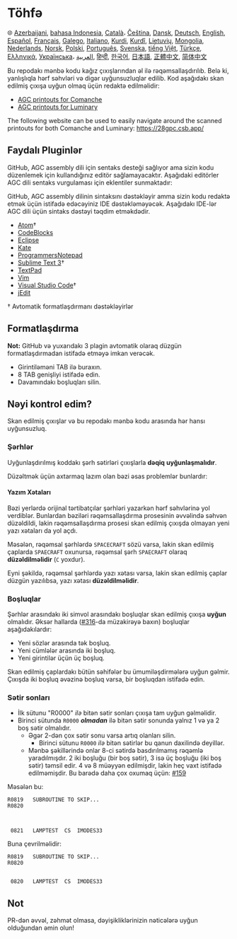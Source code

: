 # Töhfə

🌐
[Azerbaijani][AZ],
[bahasa Indonesia][ID],
[Català][CA]،
[Čeština][CZ],
[Dansk][DA],
[Deutsch][DE],
[English][EN],
[Español][ES],
[Français][FR],
[Galego][GL],
[Italiano][IT],
[Kurdi][KU],
[Kurdî][KU],
[Lietuvių][LT],
[Mongolia][MN],
[Nederlands][NL],
[Norsk][NO],
[Polski][PL],
[Português][PT_BR],
[Svenska][SV],
[tiếng Việt][VI],
[Türkçe][TR],
[Ελληνικά][GR],
[Українська][UK]،
[العربية][AR],
[हिन्दी][HI_IN],
[한국어][KO_KR],
[日本語][JA],
[正體中文][ZH_TW],
[简体中文][ZH_CN]

[AR]:CONTRIBUTING.ar.md
[AZ]:CONTRIBUTING.az.md
[CA]:CONTRIBUTING.ca.md
[CZ]:CONTRIBUTING.cz.md
[DA]:CONTRIBUTING.da.md
[DE]:CONTRIBUTING.de.md
[EN]:../CONTRIBUTING.md
[ES]:CONTRIBUTING.es.md
[FR]:CONTRIBUTING.fr.md
[GL]:CONTRIBUTING.gl.md
[GR]:CONTRIBUTING.gr.md
[HI_IN]:CONTRIBUTING.hi_in.md
[ID]:CONTRIBUTING.id.md
[IT]:CONTRIBUTING.it.md
[JA]:CONTRIBUTING.ja.md
[KO_KR]:CONTRIBUTING.ko_kr.md
[KU]:CONTRIBUTING.ku.md
[LT]:CONTRIBUTING.lt.md
[MN]:CONTRIBUTING.mn.md
[NL]:CONTRIBUTING.nl.md
[NO]:CONTRIBUTING.no.md
[PL]:CONTRIBUTING.pl.md
[PT_BR]:CONTRIBUTING.pt_br.md
[SV]:CONTRIBUTING.sv.md
[TR]:CONTRIBUTING.tr.md
[UK]:CONTRIBUTING.uk.md
[VI]:CONTRIBUTING.vi.md
[ZH_CN]:CONTRIBUTING.zh_cn.md
[ZH_TW]:CONTRIBUTING.zh_tw.md

Bu repodakı mənbə kodu kağız çıxışlarından əl ilə rəqəmsallaşdırılıb. Belə ki, yanlışlıqla hərf səhvləri və digər uyğunsuzluqlar edilib. Kod aşağıdakı skan edilmiş çıxışa uyğun olmaq üçün redaktə edilməlidir:

- [AGC printouts for Comanche][8]
- [AGC printouts for Luminary][9]

The following website can be used to easily navigate around the scanned printouts for both Comanche and Luminary: https://28gpc.csb.app/

## Faydalı Pluginlər

GitHub, AGC assembly dili için sentaks desteği sağlıyor ama sizin kodu düzenlemek için kullandığınız editör sağlamayacaktır. Aşağıdaki editörler AGC dili sentaks vurgulaması için eklentiler sunmaktadır:

GitHub, AGC assembly dilinin sintaksını dəstəkləyir amma sizin kodu redaktə etmək üçün istifadə edəcəyiniz IDE dəstəkləməyəcək. Aşağıdakı IDE-lər AGC dili üçün sintaks dəstəyi təqdim etməkdədir.

- [Atom][Atom]†
- [CodeBlocks][CodeBlocks]
- [Eclipse][Eclipse]
- [Kate][Kate]
- [ProgrammersNotepad][ProgrammersNotepad]
- [Sublime Text 3][Sublime Text]†
- [TextPad][TextPad]
- [Vim][Vim]
- [Visual Studio Code][VisualStudioCode]†
- [jEdit][jEdit]

† Avtomatik formatlaşdırmanı dəstəkləyirlər

[Atom]:https://github.com/Alhadis/language-agc
[CodeBlocks]:https://github.com/virtualagc/virtualagc/tree/master/Contributed/SyntaxHighlight/CodeBlocks
[Eclipse]:https://github.com/virtualagc/virtualagc/tree/master/Contributed/SyntaxHighlight/Eclipse
[Kate]:https://github.com/virtualagc/virtualagc/tree/master/Contributed/SyntaxHighlight/Kate
[ProgrammersNotepad]:https://github.com/virtualagc/virtualagc/tree/master/Contributed/SyntaxHighlight/ProgrammersNotepad
[Sublime Text]:https://github.com/jimlawton/AGC-Assembly
[TextPad]:https://github.com/virtualagc/virtualagc/tree/master/Contributed/SyntaxHighlight/TextPad
[Vim]:https://github.com/wsdjeg/vim-assembly
[VisualStudioCode]:https://github.com/wopian/agc-assembly
[jEdit]:https://github.com/virtualagc/virtualagc/tree/master/Contributed/SyntaxHighlight/jEdit

## Formatlaşdırma

**Not:** GitHub və yuxarıdakı 3 plagin avtomatik olaraq düzgün formatlaşdırmadan istifadə etməyə imkan verəcək.

- Girintiləməni TAB ilə buraxın.
- 8 TAB genişliyi istifadə edin.
- Davamındakı boşluqları silin.

## Nəyi kontrol edim?

Skan edilmiş çıxışlar və bu repodakı mənbə kodu arasında hər hansı uyğunsuzluq.

### Şərhlər

Uyğunlaşdırılmış koddakı şərh sətirləri çıxışlarla **dəqiq** **uyğunlaşmalıdır**.

Düzəltmək üçün axtarmaq lazım olan bəzi əsas problemlər bunlardır:

#### Yazım Xətaları

Bəzi yerlərdə orijinal tərtibatçılar şərhləri yazarkən hərf səhvlərinə yol verdiblər. Bunlardan bəziləri rəqəmsallaşdırma prosesinin əvvəlində səhvən düzəldildi, lakin rəqəmsallaşdırma prosesi skan edilmiş çıxışda olmayan yeni yazı xətaları da yol açdı.

Məsələn, rəqəmsal şərhlərdə `SPACECRAFT` sözü varsa, lakin skan edilmiş çaplarda `SPAECRAFT` oxunursa, rəqəmsal şərh `SPAECRAFT` olaraq **düzəldilməlidir** (`C` yoxdur).

Eyni şəkildə, rəqəmsal şərhlərdə yazı xətası varsa, lakin skan edilmiş çaplar düzgün yazılıbsa, yazı xətası **düzəldilməlidir**.

### Boşluqlar

Şərhlər arasındakı iki simvol arasındakı boşluqlar skan edilmiş çıxışa **uyğun** olmalıdır. Əksər hallarda ([#316][10]-da müzakirəyə baxın) boşluqlar aşağıdakılardır:

- Yeni sözlər arasında tək boşluq.
- Yeni cümlələr arasında iki boşluq.
- Yeni girintilər üçün üç boşluq.

Skan edilmiş çaplardakı bütün səhifələr bu ümumiləşdirmələrə uyğun gəlmir. Çıxışda iki boşluq əvəzinə boşluq varsa, bir boşluqdan istifadə edin.

### Sətir sonları

- İlk sütunu "R0000"  *ilə* bitən sətir sonları çıxışa tam uyğun gəlməlidir.
- Birinci sütunda `R0000` *__olmadan__* ilə bitən sətir sonunda yalnız 1 və ya 2 boş sətir olmalıdır.
  - Əgər 2-dən çox sətir sonu varsa artıq olanları silin.
    - Birinci sütunu `R0000` *ilə* bitən sətirlər bu qanun daxilində deyillər.
  - Mənbə şəkillərində onlar 8-ci sətirdə basdırılmamış rəqəmlə yaradılmışdır. 2 iki boşluğu (bir boş sətir), 3 isə üç boşluğu (iki boş sətir) təmsil edir. 4 və 8 müəyyən edilmişdir, lakin heç vaxt istifadə edilməmişdir. Bu barədə daha çox oxumaq üçün: [#159][7]

Məsələn bu:

```plain
R0819   SUBROUTINE TO SKIP...
R0820



 0821   LAMPTEST  CS  IMODES33
```

Buna çevrilməlidir:

```plain
R0819   SUBROUTINE TO SKIP...
R0820


 0820   LAMPTEST  CS  IMODES33
```

## Not

PR-dən əvvəl, zəhmət olmasa, dəyişikliklərinizin nəticələrə uyğun olduğundan əmin olun!

[0]:https://github.com/chrislgarry/Apollo-11/pull/new/master
[1]:http://www.ibiblio.org/apollo/ScansForConversion/Luminary099/
[2]:http://www.ibiblio.org/apollo/ScansForConversion/Comanche055/
[6]:https://github.com/wopian/agc-assembly#user-settings
[7]:https://github.com/chrislgarry/Apollo-11/issues/159
[8]:http://www.ibiblio.org/apollo/ScansForConversion/Comanche055/
[9]:http://www.ibiblio.org/apollo/ScansForConversion/Luminary099/
[10]:https://github.com/chrislgarry/Apollo-11/pull/316#pullrequestreview-102892741
